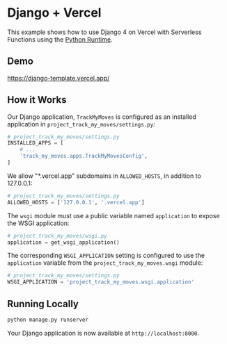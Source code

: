 # Django + Vercel

This example shows how to use Django 4 on Vercel with Serverless Functions using the [Python Runtime](https://vercel.com/docs/concepts/functions/serverless-functions/runtimes/python).

## Demo

https://django-template.vercel.app/

## How it Works

Our Django application, `TrackMyMoves` is configured as an installed application in `project_track_my_moves/settings.py`:

```python
# project_track_my_moves/settings.py
INSTALLED_APPS = [
    # ...
    'track_my_moves.apps.TrackMyMovesConfig',
]
```

We allow "\*.vercel.app" subdomains in `ALLOWED_HOSTS`, in addition to 127.0.0.1:

```python
# project_track_my_moves/settings.py
ALLOWED_HOSTS = ['127.0.0.1', '.vercel.app']
```

The `wsgi` module must use a public variable named `application` to expose the WSGI application:

```python
# project_track_my_moves/wsgi.py
application = get_wsgi_application()
```

The corresponding `WSGI_APPLICATION` setting is configured to use the `application` variable from the `project_track_my_moves.wsgi` module:

```python
# project_track_my_moves/settings.py
WSGI_APPLICATION = 'project_track_my_moves.wsgi.application'
```


## Running Locally

```bash
python manage.py runserver
```

Your Django application is now available at `http://localhost:8000`.
